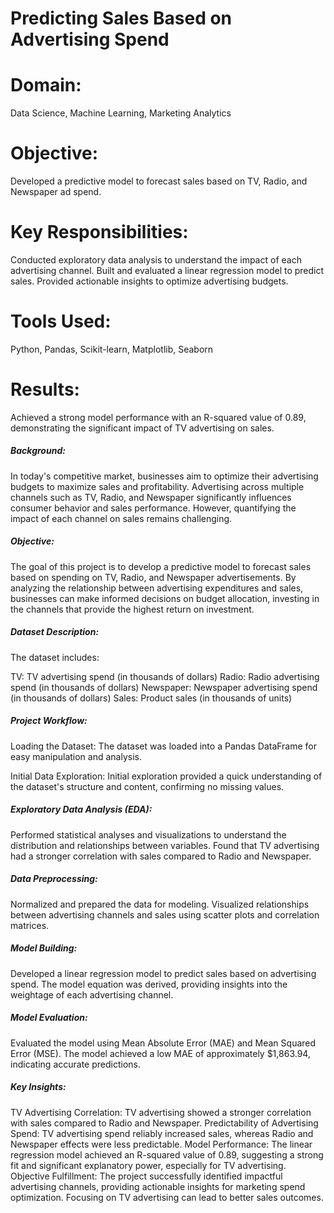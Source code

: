 #  Predicting Sales Based on Advertising Spend

# Domain:
Data Science, Machine Learning, Marketing Analytics
# Objective:
Developed a predictive model to forecast sales based on TV, Radio, and Newspaper ad spend.
# Key Responsibilities:
Conducted exploratory data analysis to understand the impact of each advertising channel.
Built and evaluated a linear regression model to predict sales.
Provided actionable insights to optimize advertising budgets.
# Tools Used:
Python, Pandas, Scikit-learn, Matplotlib, Seaborn
# Results:
Achieved a strong model performance with an R-squared value of 0.89, demonstrating the significant impact of TV advertising on sales.

##### Background:
In today's competitive market, businesses aim to optimize their advertising budgets to maximize sales and profitability. Advertising across multiple channels such as TV, Radio, and Newspaper significantly influences consumer behavior and sales performance. However, quantifying the impact of each channel on sales remains challenging.

##### Objective:
The goal of this project is to develop a predictive model to forecast sales based on spending on TV, Radio, and Newspaper advertisements. By analyzing the relationship between advertising expenditures and sales, businesses can make informed decisions on budget allocation, investing in the channels that provide the highest return on investment.

##### Dataset Description:
The dataset includes:

TV: TV advertising spend (in thousands of dollars)
Radio: Radio advertising spend (in thousands of dollars)
Newspaper: Newspaper advertising spend (in thousands of dollars)
Sales: Product sales (in thousands of units)
##### Project Workflow:
Loading the Dataset:
The dataset was loaded into a Pandas DataFrame for easy manipulation and analysis.

Initial Data Exploration:
Initial exploration provided a quick understanding of the dataset's structure and content, confirming no missing values.

##### Exploratory Data Analysis (EDA):

Performed statistical analyses and visualizations to understand the distribution and relationships between variables.
Found that TV advertising had a stronger correlation with sales compared to Radio and Newspaper.
##### Data Preprocessing:

Normalized and prepared the data for modeling.
Visualized relationships between advertising channels and sales using scatter plots and correlation matrices.
##### Model Building:

Developed a linear regression model to predict sales based on advertising spend.
The model equation was derived, providing insights into the weightage of each advertising channel.
##### Model Evaluation:

Evaluated the model using Mean Absolute Error (MAE) and Mean Squared Error (MSE).
The model achieved a low MAE of approximately $1,863.94, indicating accurate predictions.
##### Key Insights:

TV Advertising Correlation: TV advertising showed a stronger correlation with sales compared to Radio and Newspaper.
Predictability of Advertising Spend: TV advertising spend reliably increased sales, whereas Radio and Newspaper effects were less predictable.
Model Performance: The linear regression model achieved an R-squared value of 0.89, suggesting a strong fit and significant explanatory power, especially for TV advertising.
Objective Fulfillment: The project successfully identified impactful advertising channels, providing actionable insights for marketing spend optimization. Focusing on TV advertising can lead to better sales outcomes.
